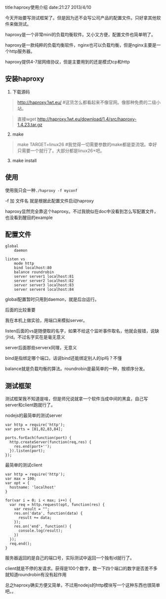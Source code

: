 title:haproxy使用介绍
date:21:27 2013/4/10

今天开始要写测试框架了。但是因为还不会写公司产品的配置文件。只好拿其他软件来做测试。

haproxy是一个非常mini的负载均衡软件。又小又方便，配置文件也简单明了。

haproxy是一款纯粹的负载均衡软件，nginx也可以负载均衡，但是nginx主要是一个http服务器。

haproxy提供4-7层网络协议，但是主要用到的还是模式tcp和http

安装haproxy
-------------
1. 下载源码

 >http://haproxy.1wt.eu/  #这货怎么都看起来不像官网。像那种免费的二级小站。

 >直接wget http://haproxy.1wt.eu/download/1.4/src/haproxy-1.4.23.tar.gz

2. make

 >make TARGET=linux26 #我觉得一切需要参数的make都是耍流氓。幸好只需要一个就行了。大部分都是linux26+吧。

3. make install

使用
-------
使用我只会一种`./haproxy -f myconf`

-f 加 文件名 就是根据此配置文件启动haproxy

haproxy显然完全靠这个haproxy。不过我貌似在doc中没看到怎么写配置文件，也没看到醒目的example

配置文件
---------

	global
		daemon
	
	listen vs
	    mode http
	    bind localhost:80
	    balance roundrobin
	    server server1 localhost:81
	    server server2 localhost:82
	    server server3 localhost:83
	    server server4 localhost:84

global配置暂时只用到daemon，就是后台运行。

后面的比较重要

我在本机上做实验，用端口来模拟server。

listen后面的vs是随便取的名字，如果不给这个监听事件取名，他就会报错，说缺少id。不过名字实在是毫无意义

server后面那些serverx同理，无意义

bind是指绑定哪个端口，话说bind还能绑定别人的ip吗？不懂

balance就是负载均衡的算法。roundrobin是最简单的一种，按顺序分发。

测试框架
----------
测试框架我不知道是啥，但是师兄说就拿一个软件当成中间的黑盒，自己写server和client跑就行了。

nodejs的最简单的测试server

	var http = require('http');	
	var ports = [81,82,83,84];
	
	ports.forEach(function(port) {
	  http.createServer(function(req,res) {
	    res.end(port+'');
	  }).listen(port);
	});

最简单的测试client

	var http = require('http');
	var max = 100;	
	var opt = {
	  hostname: 'localhost'
	}
	
	for(var i = 0; i < max; i++) {
	  var req = http.request(opt, function(res) {
	    var result = "";
	    res.on('data', function(data) {
	      result += data;
	    });
	    res.on('end', function() {
	      console.log(result);
	    })
	  });
	  req.end();
	}

服务器返回的是自己的端口号，实际测试中返回一个独有id就行了。

client就是不停的发请求。获得是100个数字，数一下四个端口的数字是否差不多就知道roundrobin有没有起作用

总之haproxy确实方便又简单，不过用nodejs的http模块写一个这种东西也很简单吧。。






